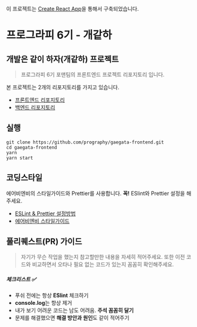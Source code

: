 이 프로젝트는 [Create React App](https://github.com/facebook/create-react-app)을 통해서 구축되었습니다.

# 프로그라피 6기 - 개같하

## 개발은 같이 하자(개같하) 프로젝트

> 프로그라피 6기 포맨팀의 프론트엔드 프로젝트 리포지토리 입니다.

본 프로젝트는 2개의 리포지토리를 가지고 있습니다.

- [프론트엔드 리포지토리](https://github.com/prography/gaegata-frontend.git)
- [백엔드 리포지토리](https://github.com/prography/5th-4man-back)

## 실행

```shell
git clone https://github.com/prography/gaegata-frontend.git
cd gaegata-frontend
yarn
yarn start
```

## 코딩스타일

에어비엔비의 스타일가이드와 Prettier를 사용합니다. **꼭!** ESlint와 Prettier 설정을 해주세요.

- [ESLint & Prettier 설정방법](https://velog.io/@velopert/eslint-and-prettier-in-react)
- [에어비엔비 스타일가이드](https://github.com/airbnb/javascript)

## 풀리퀘스트(PR) 가이드

> 자기가 무슨 작업을 했는지 참고할만한 내용을 자세히 적어주세요.
> 또한 이전 코드와 비교하면서 오타나 필요 없는 코드가 있는지 꼼꼼히 확인해주세요.

##### 체크리스트 ✅

- 푸쉬 전에는 항상 **ESlint** 체크하기
- **console.log**는 항상 제거
- 내가 보기 어려운 코드는 남도 어려움. **주석 꼼꼼히 달기**
- 문제를 해결했으면 **해결 방안과 원인**도 같이 적어주기
